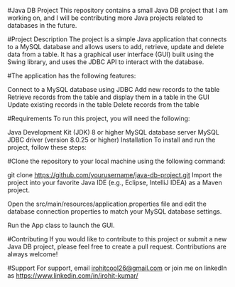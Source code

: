 #Java DB Project
This repository contains a small Java DB project that I am working on, and I will be contributing more Java projects related to databases in the future.

#Project Description
The project is a simple Java application that connects to a MySQL database and allows users to add, retrieve, update and delete data from a table. It has a graphical user interface (GUI) built using the Swing library, and uses the JDBC API to interact with the database.

#The application has the following features:

Connect to a MySQL database using JDBC
Add new records to the table
Retrieve records from the table and display them in a table in the GUI
Update existing records in the table
Delete records from the table

#Requirements
To run this project, you will need the following:

Java Development Kit (JDK) 8 or higher
MySQL database server
MySQL JDBC driver (version 8.0.25 or higher)
Installation
To install and run the project, follow these steps:

#Clone the repository to your local machine using the following command:

git clone https://github.com/yourusername/java-db-project.git
Import the project into your favorite Java IDE (e.g., Eclipse, IntelliJ IDEA) as a Maven project.

Open the src/main/resources/application.properties file and edit the database connection properties to match your MySQL database settings.

Run the App class to launch the GUI.

#Contributing
If you would like to contribute to this project or submit a new Java DB project, please feel free to create a pull request. Contributions are always welcome!

#Support
For support, email irohitcool26@gmail.com or join me on linkedIn as https://www.linkedin.com/in/irohit-kumar/

